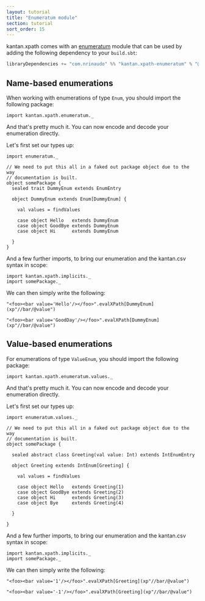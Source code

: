 ```yaml
---
layout: tutorial
title: "Enumeratum module"
section: tutorial
sort_order: 15
---
```

kantan.xpath comes with an [enumeratum](https://github.com/lloydmeta/enumeratum) module that can be used
by adding the following dependency to your `build.sbt`:

```scala
libraryDependencies += "com.nrinaudo" %% "kantan.xpath-enumeratum" % "@VERSION@"
```

## Name-based enumerations

When working with enumerations of type `Enum`, you should import the following package:

```tut:silent
import kantan.xpath.enumeratum._
```

And that's pretty much it. You can now encode and decode your enumeration directly.

Let's first set our types up:

```tut:silent
import enumeratum._

// We need to put this all in a faked out package object due to the way
// documentation is built.
object somePackage {
  sealed trait DummyEnum extends EnumEntry

  object DummyEnum extends Enum[DummyEnum] {

    val values = findValues

    case object Hello   extends DummyEnum
    case object GoodBye extends DummyEnum
    case object Hi      extends DummyEnum

  }
}
```

And a few further imports, to bring our enumeration and the kantan.csv syntax in scope:

```tut:silent
import kantan.xpath.implicits._
import somePackage._
```


We can then simply write the following:

```tut
"<foo><bar value='Hello'/></foo>".evalXPath[DummyEnum](xp"//bar/@value")

"<foo><bar value='GoodDay'/></foo>".evalXPath[DummyEnum](xp"//bar/@value")
```



## Value-based enumerations

For enumerations of type `ValueEnum`, you should import the following package:

```tut:silent:reset
import kantan.xpath.enumeratum.values._
```

And that's pretty much it. You can now encode and decode your enumeration directly.

Let's first set our types up:

```tut:silent
import enumeratum.values._

// We need to put this all in a faked out package object due to the way
// documentation is built.
object somePackage {

  sealed abstract class Greeting(val value: Int) extends IntEnumEntry

  object Greeting extends IntEnum[Greeting] {

    val values = findValues

    case object Hello   extends Greeting(1)
    case object GoodBye extends Greeting(2)
    case object Hi      extends Greeting(3)
    case object Bye     extends Greeting(4)

  }

}
```

And a few further imports, to bring our enumeration and the kantan.csv syntax in scope:

```tut:silent
import kantan.xpath.implicits._
import somePackage._
```

We can then simply write the following:

```tut
"<foo><bar value='1'/></foo>".evalXPath[Greeting](xp"//bar/@value")

"<foo><bar value='-1'/></foo>".evalXPath[Greeting](xp"//bar/@value")
```
